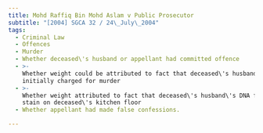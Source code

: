 ```yaml
---
title: Mohd Raffiq Bin Mohd Aslam v Public Prosecutor
subtitle: "[2004] SGCA 32 / 24\_July\_2004"
tags:
  - Criminal Law
  - Offences
  - Murder
  - Whether deceased\'s husband or appellant had committed offence
  - >-
    Whether weight could be attributed to fact that deceased\'s husband
    initially charged for murder
  - >-
    Whether weight attributed to fact that deceased\'s husband\'s DNA found in
    stain on deceased\'s kitchen floor
  - Whether appellant had made false confessions.

---
```


